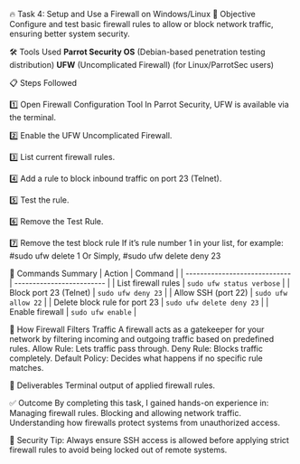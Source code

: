 🔥 Task 4: Setup and Use a Firewall on Windows/Linux
📌 Objective
Configure and test basic firewall rules to allow or block network traffic, ensuring better system security.

🛠 Tools Used
**Parrot Security OS** (Debian-based penetration testing distribution)
**UFW** (Uncomplicated Firewall) (for Linux/ParrotSec users)

📋 Steps Followed

1️⃣ Open Firewall Configuration Tool
In Parrot Security, UFW is available via the terminal.  

2️⃣ Enable the UFW Uncomplicated Firewall.

3️⃣ List current firewall rules.

4️⃣ Add a rule to block inbound traffic on port 23 (Telnet).

5️⃣ Test the rule.

6️⃣ Remove the Test Rule.

7️⃣ Remove the test block rule
If it’s rule number 1 in your list, for example:
    #sudo ufw delete 1
Or Simply,
    #sudo ufw delete deny 23

📜 Commands Summary
| Action                        | Command                   |
| ----------------------------- | ------------------------- |
| List firewall rules           | `sudo ufw status verbose` |
| Block port 23 (Telnet)        | `sudo ufw deny 23`        |
| Allow SSH (port 22)           | `sudo ufw allow 22`       |
| Delete block rule for port 23 | `sudo ufw delete deny 23` |
| Enable firewall               | `sudo ufw enable`         |


🧠 How Firewall Filters Traffic
A firewall acts as a gatekeeper for your network by filtering incoming and outgoing traffic based on predefined rules.
Allow Rule: Lets traffic pass through.
Deny Rule: Blocks traffic completely.
Default Policy: Decides what happens if no specific rule matches.

📸 Deliverables
Terminal output of applied firewall rules.


✅ Outcome
By completing this task, I gained hands-on experience in:
Managing firewall rules.
Blocking and allowing network traffic.
Understanding how firewalls protect systems from unauthorized access.

🔐 Security Tip: Always ensure SSH access is allowed before applying strict firewall rules to avoid being locked out of remote systems.







